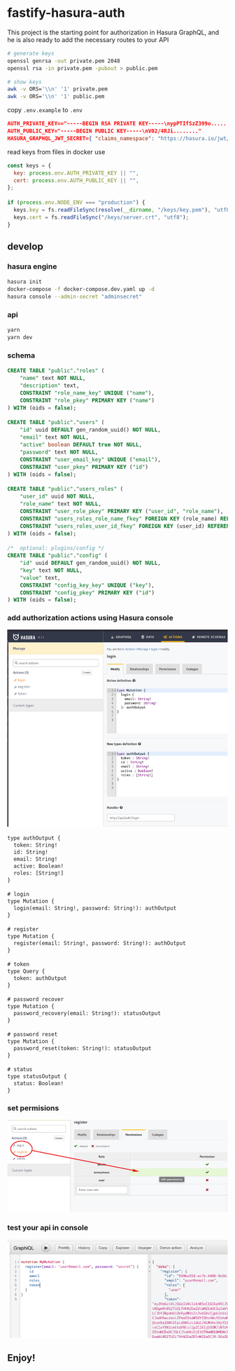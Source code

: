 # fastify-hasura-auth

This project is the starting point for authorization in Hasura GraphQL, and he is also ready to add the necessary routes to your API

```sh
# generate keys
openssl genrsa -out private.pem 2048
openssl rsa -in private.pem -pubout > public.pem
```

```sh
# show keys
awk -v ORS='\\n' '1' private.pem
awk -v ORS='\\n' '1' public.pem
```

copy `.env.example` to `.env`

```json
AUTH_PRIVATE_KEY=="-----BEGIN RSA PRIVATE KEY-----\nypPTIfSzZ399o........"
AUTH_PUBLIC_KEY="-----BEGIN PUBLIC KEY-----\nV02/4RJi........"
HASURA_GRAPHQL_JWT_SECRET={ "claims_namespace": "https://hasura.io/jwt/claims", "type": "RS256", "key": "<AUTH_PUBLIC_KEY>" }
```

read keys from files in docker use

```js
const keys = {
  key: process.env.AUTH_PRIVATE_KEY || "",
  cert: process.env.AUTH_PUBLIC_KEY || "",
};

if (process.env.NODE_ENV === "production") {
  keys.key = fs.readFileSync(resolve(__dirname, "/keys/key.pem"), "utf8");
  keys.cert = fs.readFileSync("/keys/server.crt", "utf8");
}
```

## develop

### hasura engine

```sh
hasura init
docker-compose -f docker-compose.dev.yaml up -d
hasura console --admin-secret "adminsecret"
```

### api

```sh
yarn
yarn dev
```

### schema

```sql
CREATE TABLE "public"."roles" (
    "name" text NOT NULL,
    "description" text,
    CONSTRAINT "role_name_key" UNIQUE ("name"),
    CONSTRAINT "role_pkey" PRIMARY KEY ("name")
) WITH (oids = false);

CREATE TABLE "public"."users" (
    "id" uuid DEFAULT gen_random_uuid() NOT NULL,
    "email" text NOT NULL,
    "active" boolean DEFAULT true NOT NULL,
    "password" text NOT NULL,
    CONSTRAINT "user_email_key" UNIQUE ("email"),
    CONSTRAINT "user_pkey" PRIMARY KEY ("id")
) WITH (oids = false);

CREATE TABLE "public"."users_roles" (
    "user_id" uuid NOT NULL,
    "role_name" text NOT NULL,
    CONSTRAINT "user_role_pkey" PRIMARY KEY ("user_id", "role_name"),
    CONSTRAINT "users_roles_role_name_fkey" FOREIGN KEY (role_name) REFERENCES roles(name) ON DELETE CASCADE NOT DEFERRABLE,
    CONSTRAINT "users_roles_user_id_fkey" FOREIGN KEY (user_id) REFERENCES users(id) ON DELETE CASCADE NOT DEFERRABLE
) WITH (oids = false);

/*  optional: plugins/config */
CREATE TABLE "public"."config" (
    "id" uuid DEFAULT gen_random_uuid() NOT NULL,
    "key" text NOT NULL,
    "value" text,
    CONSTRAINT "config_key_key" UNIQUE ("key"),
    CONSTRAINT "config_pkey" PRIMARY KEY ("id")
) WITH (oids = false);
```

### add authorization actions using Hasura console

![add actions](docs/hasura-add-actions.png)

```gql
type authOutput {
  token: String!
  id: String!
  email: String!
  active: Boolean!
  roles: [String!]
}

# login
type Mutation {
  login(email: String!, password: String!): authOutput
}

# register
type Mutation {
  register(email: String!, password: String!): authOutput
}

# token
type Query {
  token: authOutput
}

# password recover
type Mutation {
  password_recovery(email: String!): statusOutput
}

# password reset
type Mutation {
  password_reset(token: String!): statusOutput
}

# status
type statusOutput {
  status: Boolean!
}
```

### set permisions

![set permisions](docs/hasura-set-permisions.png)

### test your api in console

![graphql console](docs/hasura-example.png)

## Enjoy!
